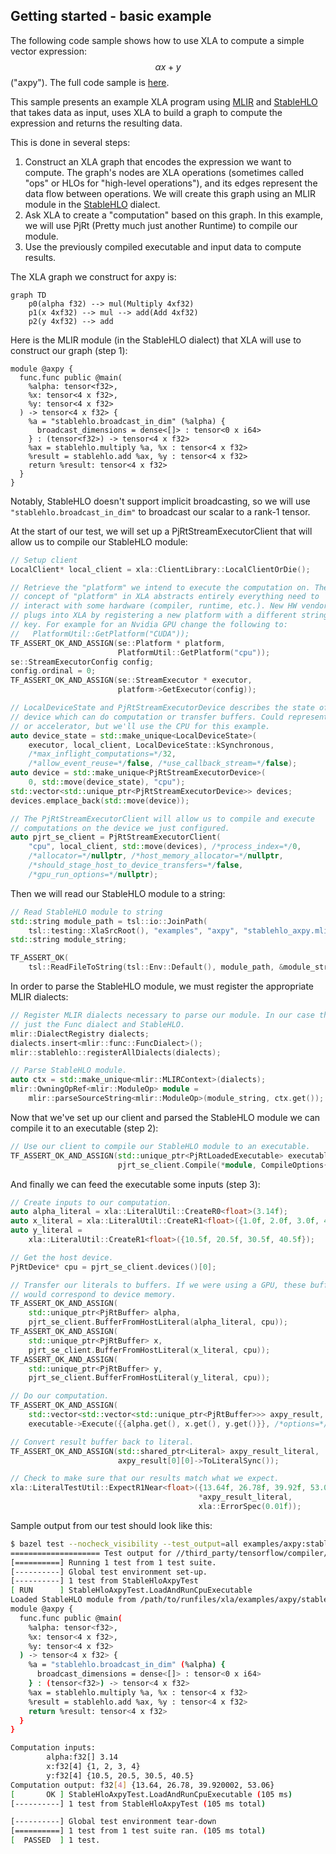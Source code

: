 ## Getting started - basic example

The following code sample shows how to use XLA to compute a simple vector
expression: $$\alpha x+y$$ ("axpy"). The full code sample is
[here](https://github.com/openxla/xla/blob/test/xla/examples/axpy/stablehlo_compile_test.cc).

This sample presents an example XLA program using [MLIR](https://mlir.llvm.org/)
and [StableHLO](https://github.com/openxla/stablehlo) that takes data as input,
uses XLA to build a graph to compute the expression and returns the resulting
data.

This is done in several steps:

1.  Construct an XLA graph that encodes the expression we want to compute. The
    graph's nodes are XLA operations (sometimes called "ops" or HLOs for
    "high-level operations"), and its edges represent the data flow between
    operations. We will create this graph using an MLIR module in the
    [StableHLO](https://github.com/openxla/stablehlo) dialect.
2.  Ask XLA to create a "computation" based on this graph. In this example, we
    will use PjRt (Pretty much just another Runtime) to compile our module.
3.  Use the previously compiled executable and input data to compute results.

The XLA graph we construct for axpy is:

```mermaid
graph TD
    p0(alpha f32) --> mul(Multiply 4xf32)
    p1(x 4xf32) --> mul --> add(Add 4xf32)
    p2(y 4xf32) --> add
```

Here is the MLIR module (in the StableHLO dialect) that XLA will use to
construct our graph (step 1):

```mlir
module @axpy {
  func.func public @main(
    %alpha: tensor<f32>,
    %x: tensor<4 x f32>,
    %y: tensor<4 x f32>
  ) -> tensor<4 x f32> {
    %a = "stablehlo.broadcast_in_dim" (%alpha) {
      broadcast_dimensions = dense<[]> : tensor<0 x i64>
    } : (tensor<f32>) -> tensor<4 x f32>
    %ax = stablehlo.multiply %a, %x : tensor<4 x f32>
    %result = stablehlo.add %ax, %y : tensor<4 x f32>
    return %result: tensor<4 x f32>
  }
}
```

Notably, StableHLO doesn't support implicit broadcasting, so we will use
`"stablehlo.broadcast_in_dim"` to broadcast our scalar to a rank-1 tensor.

At the start of our test, we will set up a PjRtStreamExecutorClient that will
allow us to compile our StableHLO module:

```c++
// Setup client
LocalClient* local_client = xla::ClientLibrary::LocalClientOrDie();

// Retrieve the "platform" we intend to execute the computation on. The
// concept of "platform" in XLA abstracts entirely everything need to
// interact with some hardware (compiler, runtime, etc.). New HW vendor
// plugs into XLA by registering a new platform with a different string
// key. For example for an Nvidia GPU change the following to:
//   PlatformUtil::GetPlatform("CUDA"));
TF_ASSERT_OK_AND_ASSIGN(se::Platform * platform,
                        PlatformUtil::GetPlatform("cpu"));
se::StreamExecutorConfig config;
config.ordinal = 0;
TF_ASSERT_OK_AND_ASSIGN(se::StreamExecutor * executor,
                        platform->GetExecutor(config));

// LocalDeviceState and PjRtStreamExecutorDevice describes the state of a
// device which can do computation or transfer buffers. Could represent a GPU
// or accelerator, but we'll use the CPU for this example.
auto device_state = std::make_unique<LocalDeviceState>(
    executor, local_client, LocalDeviceState::kSynchronous,
    /*max_inflight_computations=*/32,
    /*allow_event_reuse=*/false, /*use_callback_stream=*/false);
auto device = std::make_unique<PjRtStreamExecutorDevice>(
    0, std::move(device_state), "cpu");
std::vector<std::unique_ptr<PjRtStreamExecutorDevice>> devices;
devices.emplace_back(std::move(device));

// The PjRtStreamExecutorClient will allow us to compile and execute
// computations on the device we just configured.
auto pjrt_se_client = PjRtStreamExecutorClient(
    "cpu", local_client, std::move(devices), /*process_index=*/0,
    /*allocator=*/nullptr, /*host_memory_allocator=*/nullptr,
    /*should_stage_host_to_device_transfers=*/false,
    /*gpu_run_options=*/nullptr);
```

Then we will read our StableHLO module to a string:

```c++
// Read StableHLO module to string
std::string module_path = tsl::io::JoinPath(
    tsl::testing::XlaSrcRoot(), "examples", "axpy", "stablehlo_axpy.mlir");
std::string module_string;

TF_ASSERT_OK(
    tsl::ReadFileToString(tsl::Env::Default(), module_path, &module_string));
```

In order to parse the StableHLO module, we must register the appropriate MLIR
dialects:

```c++
// Register MLIR dialects necessary to parse our module. In our case this is
// just the Func dialect and StableHLO.
mlir::DialectRegistry dialects;
dialects.insert<mlir::func::FuncDialect>();
mlir::stablehlo::registerAllDialects(dialects);

// Parse StableHLO module.
auto ctx = std::make_unique<mlir::MLIRContext>(dialects);
mlir::OwningOpRef<mlir::ModuleOp> module =
    mlir::parseSourceString<mlir::ModuleOp>(module_string, ctx.get());
```

Now that we've set up our client and parsed the StableHLO module we can
compile it to an executable (step 2):

```c++
// Use our client to compile our StableHLO module to an executable.
TF_ASSERT_OK_AND_ASSIGN(std::unique_ptr<PjRtLoadedExecutable> executable,
                        pjrt_se_client.Compile(*module, CompileOptions{}));
```

And finally we can feed the executable some inputs (step 3):

```c++
// Create inputs to our computation.
auto alpha_literal = xla::LiteralUtil::CreateR0<float>(3.14f);
auto x_literal = xla::LiteralUtil::CreateR1<float>({1.0f, 2.0f, 3.0f, 4.0f});
auto y_literal =
    xla::LiteralUtil::CreateR1<float>({10.5f, 20.5f, 30.5f, 40.5f});

// Get the host device.
PjRtDevice* cpu = pjrt_se_client.devices()[0];

// Transfer our literals to buffers. If we were using a GPU, these buffers
// would correspond to device memory.
TF_ASSERT_OK_AND_ASSIGN(
    std::unique_ptr<PjRtBuffer> alpha,
    pjrt_se_client.BufferFromHostLiteral(alpha_literal, cpu));
TF_ASSERT_OK_AND_ASSIGN(
    std::unique_ptr<PjRtBuffer> x,
    pjrt_se_client.BufferFromHostLiteral(x_literal, cpu));
TF_ASSERT_OK_AND_ASSIGN(
    std::unique_ptr<PjRtBuffer> y,
    pjrt_se_client.BufferFromHostLiteral(y_literal, cpu));

// Do our computation.
TF_ASSERT_OK_AND_ASSIGN(
    std::vector<std::vector<std::unique_ptr<PjRtBuffer>>> axpy_result,
    executable->Execute({{alpha.get(), x.get(), y.get()}}, /*options=*/{}));

// Convert result buffer back to literal.
TF_ASSERT_OK_AND_ASSIGN(std::shared_ptr<Literal> axpy_result_literal,
                        axpy_result[0][0]->ToLiteralSync());

// Check to make sure that our results match what we expect.
xla::LiteralTestUtil::ExpectR1Near<float>({13.64f, 26.78f, 39.92f, 53.06f},
                                          *axpy_result_literal,
                                          xla::ErrorSpec(0.01f));
```

Sample output from our test should look like this:

```sh
$ bazel test --nocheck_visibility --test_output=all examples/axpy:stablehlo_compile_test
==================== Test output for //third_party/tensorflow/compiler/xla/examples/axpy:stablehlo_compile_test:
[==========] Running 1 test from 1 test suite.
[----------] Global test environment set-up.
[----------] 1 test from StableHloAxpyTest
[ RUN      ] StableHloAxpyTest.LoadAndRunCpuExecutable
Loaded StableHLO module from /path/to/runfiles/xla/examples/axpy/stablehlo_axpy.mlir:
module @axpy {
  func.func public @main(
    %alpha: tensor<f32>,
    %x: tensor<4 x f32>,
    %y: tensor<4 x f32>
  ) -> tensor<4 x f32> {
    %a = "stablehlo.broadcast_in_dim" (%alpha) {
      broadcast_dimensions = dense<[]> : tensor<0 x i64>
    } : (tensor<f32>) -> tensor<4 x f32>
    %ax = stablehlo.multiply %a, %x : tensor<4 x f32>
    %result = stablehlo.add %ax, %y : tensor<4 x f32>
    return %result: tensor<4 x f32>
  }
}

Computation inputs:
        alpha:f32[] 3.14
        x:f32[4] {1, 2, 3, 4}
        y:f32[4] {10.5, 20.5, 30.5, 40.5}
Computation output: f32[4] {13.64, 26.78, 39.920002, 53.06}
[       OK ] StableHloAxpyTest.LoadAndRunCpuExecutable (105 ms)
[----------] 1 test from StableHloAxpyTest (105 ms total)

[----------] Global test environment tear-down
[==========] 1 test from 1 test suite ran. (105 ms total)
[  PASSED  ] 1 test.
```
